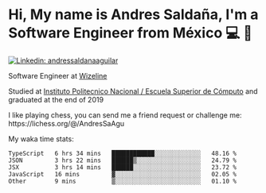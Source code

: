 # Hi, My name is Andres Saldaña, I'm a Software Engineer from México :computer: :boy:

[![Linkedin: andressaldanaaguilar](https://img.shields.io/badge/-andressaldanaaguilar-blue?style=flat-square&logo=Linkedin&logoColor=white&link=https://www.linkedin.com/in/thaianebraga/)](https://www.linkedin.com/in/andressaldanaaguilar)

<p>Software Engineer at <a href="https://www.wizeline.com/">Wizeline</a></p>
<p>Studied at <a href="https://en.wikipedia.org/wiki/ESCOM">Instituto Politecnico Nacional / Escuela Superior de Cómputo</a> and graduated at the end of 2019</p>
<p>I like playing chess, you can send me a friend request or challenge me: https://lichess.org/@/AndresSaAgu</p>

<p> My waka time stats: </p>

<!--START_SECTION:waka-->
```text
TypeScript   6 hrs 34 mins   ████████████░░░░░░░░░░░░░   48.16 % 
JSON         3 hrs 22 mins   ██████▒░░░░░░░░░░░░░░░░░░   24.79 % 
JSX          3 hrs 14 mins   ██████░░░░░░░░░░░░░░░░░░░   23.72 % 
JavaScript   16 mins         ▓░░░░░░░░░░░░░░░░░░░░░░░░   02.05 % 
Other        9 mins          ▒░░░░░░░░░░░░░░░░░░░░░░░░   01.10 % 
```
<!--END_SECTION:waka-->
